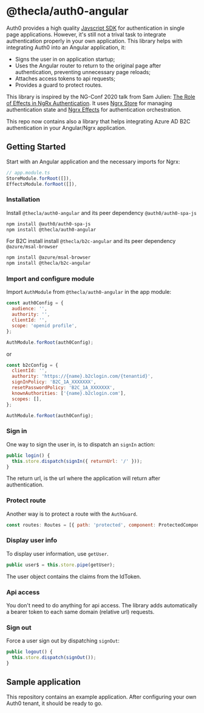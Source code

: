 # @thecla/auth0-angular

Auth0 provides a high quality [Javscript SDK](https://auth0.com/docs/libraries/auth0-spa-js) for authentication in single page applications. However, it's still not a trival task to integrate authentication properly in your own application. This library helps with integrating Auth0 into an Angular application, it:

- Signs the user in on application startup;
- Uses the Angular router to return to the original page after authentication, preventing unnecessary page reloads;
- Attaches access tokens to api requests;
- Provides a guard to protect routes.

This library is inspired by the NG-Conf 2020 talk from Sam Julien: [The Role of Effects in NgRx Authentication](https://www.ng-conf.org/2020/sessions/rxwut/). It uses [Ngrx Store](https://ngrx.io/guide/store) for managing authentication state and [Ngrx Effects](https://ngrx.io/guide/effects) for authentication orchestration.

This repo now contains also a library that helps integrating Azure AD B2C authentication in your Angular/Ngrx application.

## Getting Started

Start with an Angular application and the necessary imports for Ngrx:

```js
// app.module.ts
StoreModule.forRoot([]),
EffectsModule.forRoot([]),
```

### Installation

Install `@thecla/auth0-angular` and its peer dependency `@auth0/auth0-spa-js`

```sh
npm install @auth0/auth0-spa-js
npm install @thecla/auth0-angular
```

For B2C install install `@thecla/b2c-angular` and its peer dependency `@azure/msal-browser`

```sh
npm install @azure/msal-browser
npm install @thecla/b2c-angular
```

### Import and configure module

Import `AuthModule` from `@thecla/auth0-angular` in the app module:

```js
const auth0Config = {
  audience: '',
  authority: '',
  clientId: '',
  scope: 'openid profile',
};

AuthModule.forRoot(auth0Config);
```

or 

```js
const b2cConfig = {
  clientId: '',
  authority: 'https://{name}.b2clogin.com/{tenantid}',
  signInPolicy: 'B2C_1A_XXXXXXX',
  resetPasswordPolicy: 'B2C_1A_XXXXXXX',
  knownAuthorities: ['{name}.b2clogin.com'],
  scopes: [],
};

AuthModule.forRoot(auth0Config);
```

### Sign in

One way to sign the user in, is to dispatch an `signIn` action:

```js
public login() {
  this.store.dispatch(signIn({ returnUrl: '/' }));
}
```

The return url, is the url where the application will return after authentication.

### Protect route

Another way is to protect a route with the `AuthGuard`.

```js
const routes: Routes = [{ path: 'protected', component: ProtectedComponent, canActivate: [AuthGuard] }];
```

### Display user info

To display user information, use `getUser`.

```js
public user$ = this.store.pipe(getUser);
```

The user object contains the claims from the IdToken.

### Api access

You don't need to do anything for api access. The library adds automatically a bearer token to each same domain (relative url) requests.

### Sign out

Force a user sign out by dispatching `signOut`:

```js
public logout() {
  this.store.dispatch(signOut());
}
```

## Sample application

This repository contains an example application. After configuring your own Auth0 tenant, it should be ready to go.
